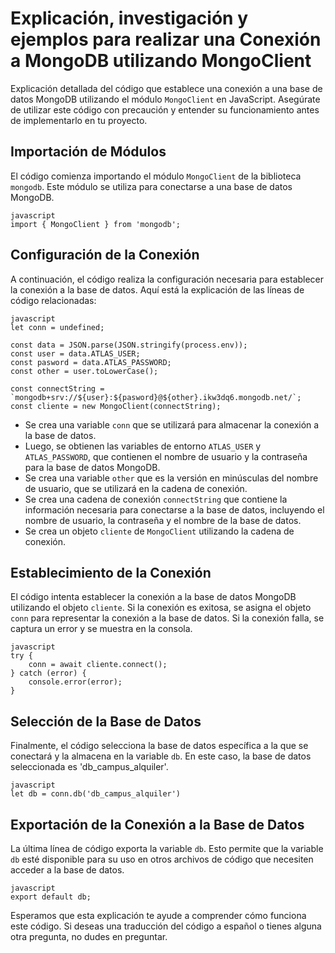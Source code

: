 # Explicación, investigación y ejemplos para realizar una Conexión a MongoDB utilizando MongoClient

Explicación detallada del código que establece una conexión a una base de datos MongoDB utilizando el módulo `MongoClient` en JavaScript. Asegúrate de utilizar este código con precaución y entender su funcionamiento antes de implementarlo en tu proyecto.

## Importación de Módulos

El código comienza importando el módulo `MongoClient` de la biblioteca `mongodb`. Este módulo se utiliza para conectarse a una base de datos MongoDB.

```
javascript
import { MongoClient } from 'mongodb';
```

## Configuración de la Conexión

A continuación, el código realiza la configuración necesaria para establecer la conexión a la base de datos. Aquí está la explicación de las líneas de código relacionadas:

```
javascript
let conn = undefined;

const data = JSON.parse(JSON.stringify(process.env));
const user = data.ATLAS_USER;
const pasword = data.ATLAS_PASSWORD;
const other = user.toLowerCase();

const connectString = `mongodb+srv://${user}:${pasword}@${other}.ikw3dq6.mongodb.net/`;
const cliente = new MongoClient(connectString);
```

- Se crea una variable `conn` que se utilizará para almacenar la conexión a la base de datos.
- Luego, se obtienen las variables de entorno `ATLAS_USER` y `ATLAS_PASSWORD`, que contienen el nombre de usuario y la contraseña para la base de datos MongoDB.
- Se crea una variable `other` que es la versión en minúsculas del nombre de usuario, que se utilizará en la cadena de conexión.
- Se crea una cadena de conexión `connectString` que contiene la información necesaria para conectarse a la base de datos, incluyendo el nombre de usuario, la contraseña y el nombre de la base de datos.
- Se crea un objeto `cliente` de `MongoClient` utilizando la cadena de conexión.

## Establecimiento de la Conexión

El código intenta establecer la conexión a la base de datos MongoDB utilizando el objeto `cliente`. Si la conexión es exitosa, se asigna el objeto `conn` para representar la conexión a la base de datos. Si la conexión falla, se captura un error y se muestra en la consola.

```
javascript
try {
    conn = await cliente.connect();
} catch (error) {
    console.error(error);
}
```

## Selección de la Base de Datos

Finalmente, el código selecciona la base de datos específica a la que se conectará y la almacena en la variable `db`. En este caso, la base de datos seleccionada es 'db_campus_alquiler'.

```
javascript
let db = conn.db('db_campus_alquiler')
```

## Exportación de la Conexión a la Base de Datos

La última línea de código exporta la variable `db`. Esto permite que la variable `db` esté disponible para su uso en otros archivos de código que necesiten acceder a la base de datos.

```
javascript
export default db;
```

Esperamos que esta explicación te ayude a comprender cómo funciona este código. Si deseas una traducción del código a español o tienes alguna otra pregunta, no dudes en preguntar.